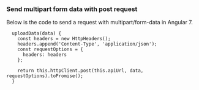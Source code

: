 ### Send multipart form data with post request

Below is the code to send a request with multipart/form-data in Angular 7.

```
  uploadData(data) {
    const headers = new HttpHeaders();
    headers.append('Content-Type', 'application/json');
    const requestOptions = {
      headers: headers
    };

    return this.httpClient.post(this.apiUrl, data, requestOptions).toPromise();
  }
```
